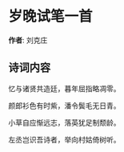 # 岁晚试笔一首

**作者**: 刘克庄

## 诗词内容

忆与诸贤共造廷，暮年屈指略凋零。

颜郎衫色有时紫，潘令鬓毛无日青。

小草自应惭远志，落英犹足制颓龄。

左丞岂识吾诗者，举向村姑倚树听。

